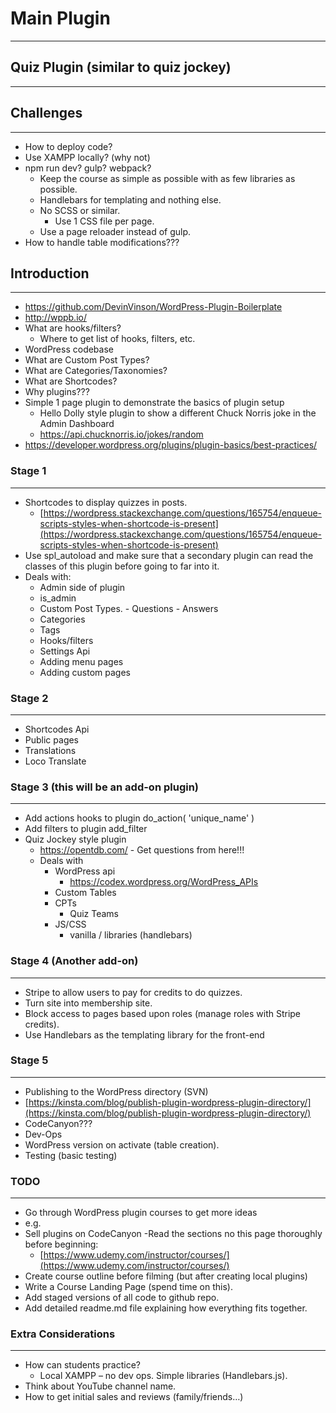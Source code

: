 # Main Plugin

***

## Quiz Plugin (similar to quiz jockey)

***

## Challenges

***

- How to deploy code?
- Use XAMPP locally? (why not)
- npm run dev? gulp? webpack?
  - Keep the course as simple as possible with as few libraries as possible.
  - Handlebars for templating and nothing else.
  - No SCSS or similar.
    - Use 1 CSS file per page.
  - Use a page reloader instead of gulp.
- How to handle table modifications???


## Introduction

***

- https://github.com/DevinVinson/WordPress-Plugin-Boilerplate
- http://wppb.io/
- What are hooks/filters?
  - Where to get list of hooks, filters, etc.
- WordPress codebase
- What are Custom Post Types?
- What are Categories/Taxonomies?
- What are Shortcodes?
- Why plugins???
- Simple 1 page plugin to demonstrate the basics of plugin setup
    - Hello Dolly style plugin to show a different Chuck Norris joke in the Admin Dashboard
    - https://api.chucknorris.io/jokes/random 
- https://developer.wordpress.org/plugins/plugin-basics/best-practices/

### Stage 1

***

- Shortcodes to display quizzes in posts.
  - [https://wordpress.stackexchange.com/questions/165754/enqueue-scripts-styles-when-shortcode-is-present](https://wordpress.stackexchange.com/questions/165754/enqueue-scripts-styles-when-shortcode-is-present)
- Use spl\_autoload and make sure that a secondary plugin can read the classes of this plugin before going to far into it.
- Deals with:
  - Admin side of plugin
  - is\_admin
  - Custom Post Types.
        - Questions
        - Answers
  - Categories
  - Tags
  - Hooks/filters
  - Settings Api
  - Adding menu pages
  - Adding custom pages

### Stage 2

***

- Shortcodes Api
- Public pages
- Translations
- Loco Translate

### Stage 3 (this will be an add-on plugin)

***

- Add actions hooks to plugin do_action( 'unique_name' )
- Add filters to plugin add_filter
- Quiz Jockey style plugin
  - <https://opentdb.com/>
        - Get questions from here!!!
  - Deals with
    - WordPress api
        - https://codex.wordpress.org/WordPress_APIs
    - Custom Tables
    - CPTs
        - Quiz Teams
    - JS/CSS
        - vanilla / libraries (handlebars)

### Stage 4 (Another add-on)

***

- Stripe to allow users to pay for credits to do quizzes.
- Turn site into membership site.
- Block access to pages based upon roles (manage roles with Stripe credits).
- Use Handlebars as the templating library for the front-end

### Stage 5

***

- Publishing to the WordPress directory (SVN)
- [https://kinsta.com/blog/publish-plugin-wordpress-plugin-directory/](https://kinsta.com/blog/publish-plugin-wordpress-plugin-directory/)
- CodeCanyon???
- Dev-Ops
- WordPress version on activate (table creation).
- Testing (basic testing)

### TODO

***

- Go through WordPress plugin courses to get more ideas
- e.g.
- Sell plugins on CodeCanyon
  -Read the sections no this page thoroughly before beginning:
  - [https://www.udemy.com/instructor/courses/](https://www.udemy.com/instructor/courses/)
- Create course outline before filming (but after creating local plugins)
- Write a Course Landing Page (spend time on this).
- Add staged versions of all code to github repo.
- Add detailed readme.md file explaining how everything fits together.

### Extra Considerations

***

- How can students practice?
  - Local XAMPP – no dev ops. Simple libraries (Handlebars.js).
- Think about YouTube channel name.
- How to get initial sales and reviews (family/friends…)